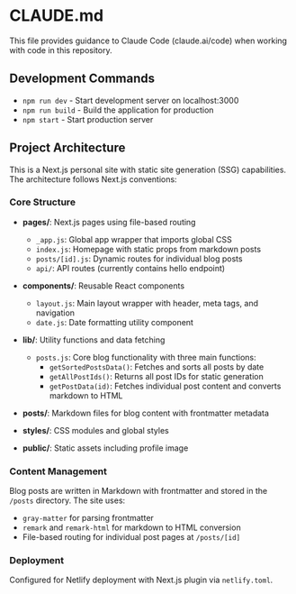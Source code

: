 # CLAUDE.md

This file provides guidance to Claude Code (claude.ai/code) when working with code in this repository.

## Development Commands

- `npm run dev` - Start development server on localhost:3000
- `npm run build` - Build the application for production
- `npm start` - Start production server

## Project Architecture

This is a Next.js personal site with static site generation (SSG) capabilities. The architecture follows Next.js conventions:

### Core Structure
- **pages/**: Next.js pages using file-based routing
  - `_app.js`: Global app wrapper that imports global CSS
  - `index.js`: Homepage with static props from markdown posts
  - `posts/[id].js`: Dynamic routes for individual blog posts
  - `api/`: API routes (currently contains hello endpoint)

- **components/**: Reusable React components
  - `layout.js`: Main layout wrapper with header, meta tags, and navigation
  - `date.js`: Date formatting utility component

- **lib/**: Utility functions and data fetching
  - `posts.js`: Core blog functionality with three main functions:
    - `getSortedPostsData()`: Fetches and sorts all posts by date
    - `getAllPostIds()`: Returns all post IDs for static generation
    - `getPostData(id)`: Fetches individual post content and converts markdown to HTML

- **posts/**: Markdown files for blog content with frontmatter metadata
- **styles/**: CSS modules and global styles
- **public/**: Static assets including profile image

### Content Management
Blog posts are written in Markdown with frontmatter and stored in the `/posts` directory. The site uses:
- `gray-matter` for parsing frontmatter
- `remark` and `remark-html` for markdown to HTML conversion
- File-based routing for individual post pages at `/posts/[id]`

### Deployment
Configured for Netlify deployment with Next.js plugin via `netlify.toml`.